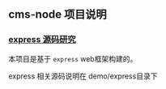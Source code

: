 ## cms-node 项目说明

### [express 源码研究](./demo/express)

本项目是基于 `express` web框架构建的。

express 相关源码说明在 demo/express目录下